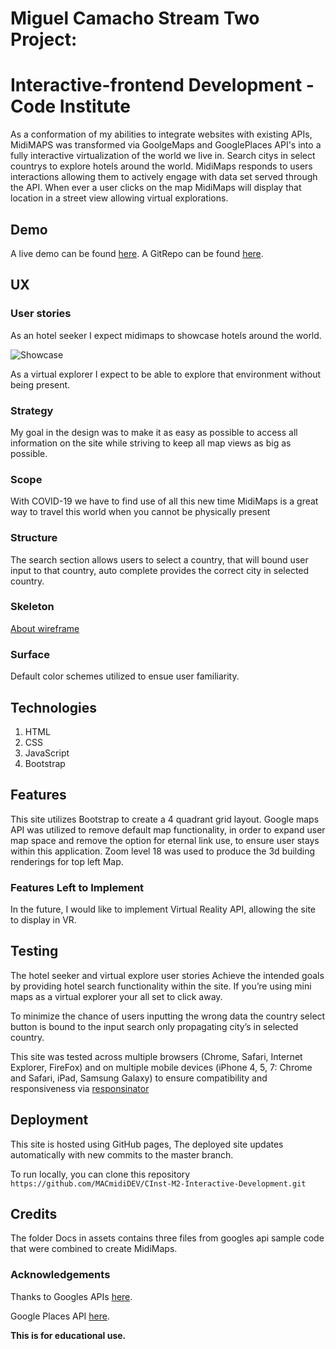 # Miguel Camacho Stream Two Project: 
# Interactive-frontend Development - Code Institute 

As a conformation of my abilities to integrate websites with existing APIs, MidiMAPS was transformed via GoolgeMaps and GooglePlaces API's into a fully interactive virtualization of the world we live in. Search citys in select countrys to explore hotels around the world. MidiMaps responds to users interactions allowing them to actively engage with data set served through the API. When ever a  user clicks on the map  MidiMaps will display that location in a street view allowing virtual explorations.


## Demo
A live demo can be found [here]( https://macmididev.github.io/CInst-M2-Interactive-Development/).
A GitRepo can be found [here](https://github.com/MACmidiDEV/CInst-M2-Interactive-Development).


## UX

### User stories

As an hotel seeker I expect midimaps to showcase hotels around the world.

![Showcase](https://raw.githubusercontent.com/MACmidiDEV/CInst-M2-Interactive-Development/master/assets/images/userStory.png "Showcase")

As a virtual explorer I expect to be able to explore that environment without being present.

### Strategy
My goal in the design was to make it as easy as possible to access all information on the site while striving to keep all map views as big as possible.

### Scope
With COVID-19 we have to find use of all this new time MidiMaps is a great way to travel this world when you cannot be physically present

### Structure
The search section allows users to select a country, that will bound user input to that country, auto complete provides the correct city in selected country.

### Skeleton
[About wireframe](https://raw.githubusercontent.com/MACmidiDEV/CInst-M2-Interactive-Development/master/assets/images/wireframe.jpeg) 


### Surface
Default color schemes utilized to ensue user familiarity.


## Technologies
1. HTML
2. CSS
3. JavaScript
4. Bootstrap 


## Features
This site utilizes Bootstrap to create a 4 quadrant grid layout. Google maps API was utilized to remove default map functionality, in order to expand user map space and remove the option for eternal link use, to ensure user stays within this application. Zoom level 18 was used to produce the 3d building renderings for top left Map.

### Features Left to Implement
In the future, I would like to implement Virtual Reality API, allowing the site to display in VR.


## Testing
The hotel seeker and virtual explore user stories Achieve the intended goals by providing hotel search functionality within the site. If you’re using mini maps as a virtual explorer your all set to click away.

To minimize the chance of users inputting the wrong data the country select button is bound to the input search only propagating city’s in selected country.


This site was tested across multiple browsers (Chrome, Safari, Internet Explorer, FireFox) and on multiple mobile devices (iPhone 4, 5, 7: Chrome and Safari, iPad, Samsung Galaxy) to ensure compatibility and responsiveness via [responsinator](https://www.responsinator.com/)


## Deployment
This site is hosted using GitHub pages, The deployed site updates automatically with new commits to the master branch.

To run locally, you can clone this repository 
`https://github.com/MACmidiDEV/CInst-M2-Interactive-Development.git`


## Credits 

The folder Docs in assets contains three files from googles api sample code that were combined to create MidiMaps. 

### Acknowledgements

Thanks to Googles APIs [here](https://cloud.google.com/maps-platform/).

Google Places API [here](https://developers.google.com/maps/documentation/javascript/places).

**This is for educational use.** 
